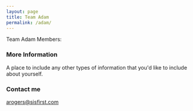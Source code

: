 ```yaml
---
layout: page
title: Team Adam
permalink: /adam/
---
```


Team Adam Members:

### More Information

A place to include any other types of information that you'd like to include about yourself.

### Contact me

[arogers@sisfirst.com](mailto:arogers@sisfirst.com)